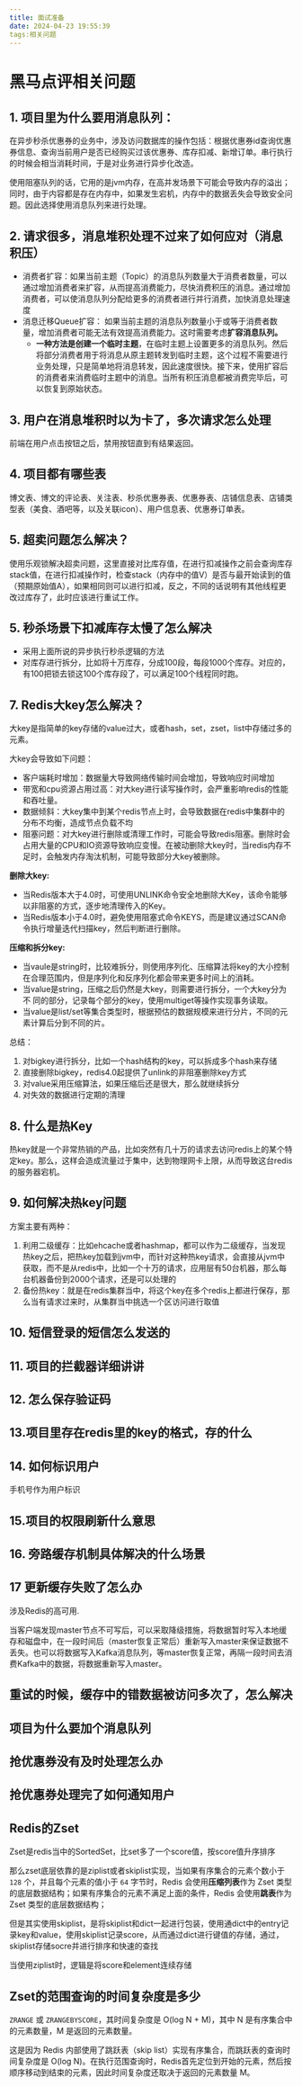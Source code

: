 ```yaml
---
title: 面试准备
date: 2024-04-23 19:55:39
tags:相关问题
---
```


# 黑马点评相关问题

## 1. 项目里为什么要用消息队列：

在异步秒杀优惠券的业务中，涉及访问数据库的操作包括：根据优惠券id查询优惠券信息、查询当前用户是否已经购买过该优惠券、库存扣减、新增订单。串行执行的时候会相当消耗时间，于是对业务进行异步化改造。

使用阻塞队列的话，它用的是jvm内存，在高并发场景下可能会导致内存的溢出；同时，由于内容都是存在内存中，如果发生宕机，内存中的数据丢失会导致安全问题。因此选择使用消息队列来进行处理。

## 2. 请求很多，消息堆积处理不过来了如何应对（消息积压）

* 消费者扩容：如果当前主题（Topic）的消息队列数量大于消费者数量，可以通过增加消费者来扩容，从而提高消费能力，尽快消费积压的消息。通过增加消费者，可以使消息队列分配给更多的消费者进行并行消费，加快消息处理速度
* 消息迁移Queue扩容： 如果当前主题的消息队列数量小于或等于消费者数量，增加消费者可能无法有效提高消费能力。这时需要考虑**扩容消息队列。** 
  * **一种方法是创建一个临时主题**，在临时主题上设置更多的消息队列。然后将部分消费者用于将消息从原主题转发到临时主题，这个过程不需要进行业务处理，只是简单地将消息转发，因此速度很快。接下来，使用扩容后的消费者来消费临时主题中的消息。当所有积压消息都被消费完毕后，可以恢复到原始状态。

## 3. 用户在消息堆积时以为卡了，多次请求怎么处理

前端在用户点击按钮之后，禁用按钮直到有结果返回。

## 4. 项目都有哪些表

博文表、博文的评论表、关注表、秒杀优惠券表、优惠券表、店铺信息表、店铺类型表（美食、酒吧等，以及关联icon）、用户信息表、优惠券订单表。

##  5. 超卖问题怎么解决？

使用乐观锁解决超卖问题，这里直接对比库存值，在进行扣减操作之前会查询库存stack值，在进行扣减操作时，检查stack（内存中的值V）是否与最开始读到的值（预期原始值A），如果相同则可以进行扣减，反之，不同的话说明有其他线程更改过库存了，此时应该进行重试工作。

## 5. 秒杀场景下扣减库存太慢了怎么解决

* 采用上面所说的异步执行秒杀逻辑的方法
* 对库存进行拆分，比如将十万库存，分成100段，每段1000个库存。对应的，有100把锁去锁这100个库存段了，可以满足100个线程同时跑。

## 7. Redis大key怎么解决？

大key是指简单的key存储的value过大，或者hash，set，zset，list中存储过多的元素。

大key会导致如下问题：

* 客户端耗时增加：数据量大导致网络传输时间会增加，导致响应时间增加
* 带宽和cpu资源占用过高：对大key进行读写操作时，会严重影响redis的性能和吞吐量。
* 数据倾斜：大key集中到某个redis节点上时，会导致数据在redis中集群中的分布不均衡，造成节点负载不均
* 阻塞问题：对大key进行删除或清理工作时，可能会导致redis阻塞。删除时会占用大量的CPU和IO资源导致响应变慢。在被动删除大key时，当redis内存不足时，会触发内存淘汰机制，可能导致部分大key被删除。

**删除大key:**

* 当Redis版本大于4.0时，可使用UNLINK命令安全地删除大Key，该命令能够 以非阻塞的方式，逐步地清理传入的Key。
* 当Redis版本小于4.0时，避免使用阻塞式命令KEYS，而是建议通过SCAN命 令执行增量迭代扫描key，然后判断进行删除。

**压缩和拆分key:**

* 当vaule是string时，比较难拆分，则使用序列化、压缩算法将key的大小控制 在合理范围内，但是序列化和反序列化都会带来更多时间上的消耗。
* 当value是string，压缩之后仍然是大key，则需要进行拆分，一个大key分为不 同的部分，记录每个部分的key，使用multiget等操作实现事务读取。
* 当value是list/set等集合类型时，根据预估的数据规模来进行分片，不同的元 素计算后分到不同的片。

总结：

1. 对bigkey进行拆分，比如一个hash结构的key，可以拆成多个hash来存储
2. 直接删除bigkey，redis4.0起提供了unlink的非阻塞删除key方式
3. 对value采用压缩算法，如果压缩后还是很大，那么就继续拆分
4. 对失效的数据进行定期的清理

## 8. 什么是热Key

热key就是一个非常热销的产品，比如突然有几十万的请求去访问redis上的某个特定key。那么，这样会造成流量过于集中，达到物理网卡上限，从而导致这台redis的服务器宕机。

## 9. 如何解决热key问题

方案主要有两种：

1. 利用二级缓存：比如ehcache或者hashmap，都可以作为二级缓存，当发现热key之后，把热key加载到jvm中，而针对这种热key请求，会直接从jvm中获取，而不是从redis中，比如一个十万的请求，应用层有50台机器，那么每台机器备份到2000个请求，还是可以处理的
2. 备份热key：就是在redis集群当中，将这个key在多个redis上都进行保存，那么当有请求过来时，从集群当中挑选一个区访问进行取值

## 10.  短信登录的短信怎么发送的



## 11. 项目的拦截器详细讲讲

## 12. 怎么保存验证码

## 13.项目里存在redis里的key的格式，存的什么

## 14. 如何标识用户

手机号作为用户标识

## 15.项目的权限刷新什么意思

## 16. 旁路缓存机制具体解决的什么场景

## 17 更新缓存失败了怎么办

涉及Redis的高可用.

当客户端发现master节点不可写后，可以采取降级措施，将数据暂时写入本地缓存和磁盘中，在一段时间后（master恢复正常后）重新写入master来保证数据不丢失。也可以将数据写入Kafka消息队列，等master恢复正常，再隔一段时间去消费Kafka中的数据，将数据重新写入master。

## 重试的时候，缓存中的错数据被访问多次了，怎么解决

## 项目为什么要加个消息队列

## 抢优惠券没有及时处理怎么办

## 抢优惠券处理完了如何通知用户

## Redis的Zset

Zset是redis当中的SortedSet，比set多了一个score值，按score值升序排序

那么zset底层依靠的是ziplist或者skiplist实现，当如果有序集合的元素个数小于 `128` 个，并且每个元素的值小于 `64` 字节时，Redis 会使用**压缩列表**作为 Zset 类型的底层数据结构；如果有序集合的元素不满足上面的条件，Redis 会使用**跳表**作为 Zset 类型的底层数据结构；

但是其实使用skiplist，是将skiplist和dict一起进行包装，使用通dict中的entry记录key和value，使用skiplist记录score，从而通过dict进行键值的存储，通过，skiplist存储socre并进行排序和快速的查找

当使用ziplist时，逻辑是将score和element连续存储

## Zset的范围查询的时间复杂度是多少

`ZRANGE` 或 `ZRANGEBYSCORE`，其时间复杂度是 O(log N + M)，其中 N 是有序集合中的元素数量，M 是返回的元素数量。

这是因为 Redis 内部使用了跳跃表（skip list）实现有序集合，而跳跃表的查询时间复杂度是 O(log N)。在执行范围查询时，Redis首先定位到开始的元素，然后按顺序移动到结束的元素，因此时间复杂度还取决于返回的元素数量 M。